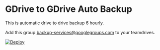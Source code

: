 # GDrive to GDrive Auto Backup
This is automatic drive to drive backup 6 hourly.

Add this group backup-services@googlegroups.com to your teamdrives.

[![Deploy](https://www.herokucdn.com/deploy/button.svg)](https://dashboard.heroku.com/new?template=https://github.com/modbots/drive2drive)
